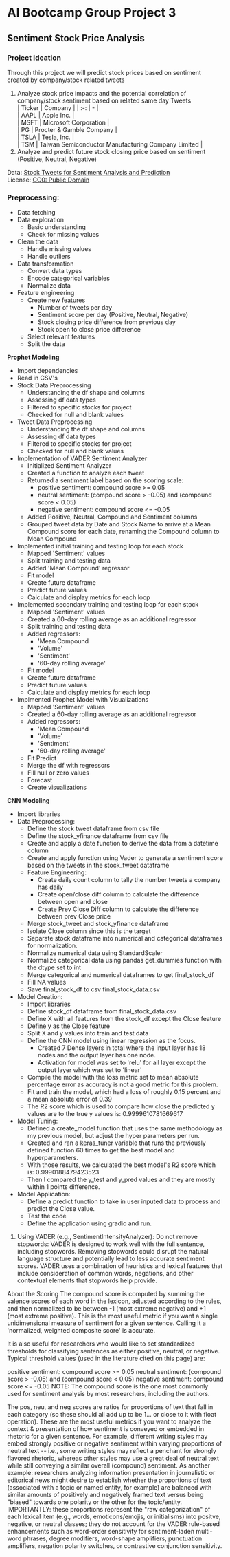 # AI Bootcamp Group Project 3
## Sentiment Stock Price Analysis

### Project ideation
Through this project we will predict stock prices based on sentiment created by company/stock related tweets  

1. Analyze stock price impacts and the potential correlation of company/stock sentiment based on related same day Tweets  
   | Ticker | Company |
   | :-: | - |  
   | AAPL | Apple Inc. |  
   | MSFT | Microsoft Corporation |  
   | PG | Procter & Gamble Company |  
   | TSLA | Tesla, Inc. |  
   | TSM | Taiwan Semiconductor Manufacturing Company Limited |  
3. Analyze and predict future stock closing price based on sentiment (Positive, Neutral, Negative)

Data: [Stock Tweets for Sentiment Analysis and Prediction](https://www.kaggle.com/datasets/equinxx/stock-tweets-for-sentiment-analysis-and-prediction?resource=download)  
License: [CC0: Public Domain](https://creativecommons.org/publicdomain/zero/1.0/)

### Preprocessing:
   - Data fetching
   - Data exploration
      - Basic understanding
      - Check for missing values
   - Clean the data
      - Handle missing values
      - Handle outliers
   - Data transformation
      - Convert data types
      - Encode categorical variables
      - Normalize data
   - Feature engineering
      - Create new features
         - Number of tweets per day
         - Sentiment score per day (Positive, Neutral, Negative)
         - Stock closing price difference from previous day
         - Stock open to close price difference
      - Select relevant features
      - Split the data


**Prophet Modeling**
- Import dependencies
- Read in CSV's
- Stock Data Preprocessing
  - Understanding the df shape and columns
  - Assessing df data types
  - Filtered to specific stocks for project
  - Checked for null and blank values
- Tweet Data Preprocessing
  - Understanding the df shape and columns
  - Assessing df data types
  - Filtered to specific stocks for project
  - Checked for null and blank values
- Implementation of VADER Sentiment Analyzer
  - Initialized Sentiment Analyzer
  - Created a function to analyze each tweet
   - Returned a sentiment label based on the scoring scale:
      - positive sentiment: compound score >= 0.05
      - neutral sentiment: (compound score > -0.05) and (compound score < 0.05)
      - negative sentiment: compound score <= -0.05
   - Added Positive, Neutral, Compound and Sentiment columns
   - Grouped tweet data by Date and Stock Name to arrive at a Mean Compound score for each date, renaming the Compound column to Mean Compound
- Implemented initial training and testing loop for each stock
   - Mapped 'Sentiment' values
   - Split training and testing data
   - Added 'Mean Compound' regressor
   - Fit model
   - Create future dataframe
   - Predict future values
   - Calculate and display metrics for each loop
- Implemented secondary training and testing loop for each stock
   - Mapped 'Sentiment' values
   - Created a 60-day rolling average as an additional regressor
   - Split training and testing data
   - Added regressors:
      - 'Mean Compound
      - 'Volume'
      - 'Sentiment'
      - '60-day rolling average'
   - Fit model
   - Create future dataframe
   - Predict future values
   - Calculate and display metrics for each loop
- Implmented Prophet Model with Visualizations
   - Mapped 'Sentiment' values
   - Created a 60-day rolling average as an additional regressor
   - Added regressors:
      - 'Mean Compound
      - 'Volume'
      - 'Sentiment'
      - '60-day rolling average'
   - Fit Predict
   - Merge the df with regressors
   - Fill null or zero values
   - Forecast
   - Create visualizations

**CNN Modeling**
- Import libraries
- Data Preprocessing:
  - Define the stock tweet dataframe from csv file
  - Define the stock_yfinance dataframe from csv file
  - Create and apply a date function to derive the data from a datetime column
  - Create and apply function using Vader to generate a sentiment score based on the tweets in the stock_tweet dataframe
  - Feature Engineering:
    - Create daily count column to tally the number tweets a company has daily
    - Create open/close diff column to calculate the difference between open and close
    - Create Prev Close Diff column to calculate the difference between prev Close price
  - Merge stock_tweet and stock_yfinance dataframe
  - Isolate Close column since this is the target
  - Separate stock dataframe into numerical and categorical dataframes for normalization.
  - Normalize numerical data using StandardScaler
  - Normalize categorical data using pandas get_dummies function with the dtype set to int
  - Merge categorical and numerical dataframes to get final_stock_df
  - Fill NA values
  - Save final_stock_df to csv final_stock_data.csv
- Model Creation:
  - Import libraries
  - Define stock_df dataframe from final_stock_data.csv
  - Define X with all features from the stock_df except the Close feature
  - Define y as the Close feature
  - Split X and y values into train and test data
  - Define the CNN model using linear regression as the focus.
    - Created 7 Dense layers in total where the input layer has 18 nodes and the output layer has one node.
    - Activation for model was set to 'relu' for all layer except the output layer which was set to 'linear'
  - Compile the model with the loss metric set to mean absolute percentage error as accuracy is not a good metric for this problem.
  - Fit and train the model, which had a loss of roughly 0.15 percent and a mean absolute error of 0.39
  - The R2 score which is used to compare how close the predicted y values are to the true y values is: 
  0.9999610781669617
- Model Tuning: 
  - Defined a create_model function that uses the same methodology as my previous model, but adjust the hyper parameters per run.
  - Created and ran a keras_tuner variable that runs the previously defined function 60 times to get the best model and hyperparameters.
  - With those results, we calculated the best model's R2 score which is: 0.9990188479423523
  - Then I compared the y_test and y_pred values and they are mostly within 1 points difference.
- Model Application: 
  - Define a predict function to take in user inputed data to process and predict the Close value.
  - Test the code
  - Define the application using gradio and run.



1. Using VADER (e.g., SentimentIntensityAnalyzer):
Do not remove stopwords: VADER is designed to work well with the full sentence, including stopwords. Removing stopwords could disrupt the natural language structure and potentially lead to less accurate sentiment scores. VADER uses a combination of heuristics and lexical features that include consideration of common words, negations, and other contextual elements that stopwords help provide.

About the Scoring
The compound score is computed by summing the valence scores of each word in the lexicon, adjusted according to the rules, and then normalized to be between -1 (most extreme negative) and +1 (most extreme positive). This is the most useful metric if you want a single unidimensional measure of sentiment for a given sentence. Calling it a 'normalized, weighted composite score' is accurate.

It is also useful for researchers who would like to set standardized thresholds for classifying sentences as either positive, neutral, or negative. Typical threshold values (used in the literature cited on this page) are:

positive sentiment: compound score >= 0.05
neutral sentiment: (compound score > -0.05) and (compound score < 0.05)
negative sentiment: compound score <= -0.05
NOTE: The compound score is the one most commonly used for sentiment analysis by most researchers, including the authors.

The pos, neu, and neg scores are ratios for proportions of text that fall in each category (so these should all add up to be 1... or close to it with float operation). These are the most useful metrics if you want to analyze the context & presentation of how sentiment is conveyed or embedded in rhetoric for a given sentence. For example, different writing styles may embed strongly positive or negative sentiment within varying proportions of neutral text -- i.e., some writing styles may reflect a penchant for strongly flavored rhetoric, whereas other styles may use a great deal of neutral text while still conveying a similar overall (compound) sentiment. As another example: researchers analyzing information presentation in journalistic or editorical news might desire to establish whether the proportions of text (associated with a topic or named entity, for example) are balanced with similar amounts of positively and negatively framed text versus being "biased" towards one polarity or the other for the topic/entity.
IMPORTANTLY: these proportions represent the "raw categorization" of each lexical item (e.g., words, emoticons/emojis, or initialisms) into positve, negative, or neutral classes; they do not account for the VADER rule-based enhancements such as word-order sensitivity for sentiment-laden multi-word phrases, degree modifiers, word-shape amplifiers, punctuation amplifiers, negation polarity switches, or contrastive conjunction sensitivity.